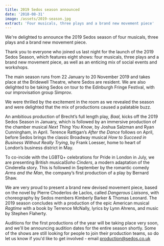 ```yaml
---
title: 2019 Sedos season announced
date: '2018-08-31'
image: /assets/2019-season.jpg
extract: 'Four musicals, three plays and a brand new movement piece'
---
```

We're delighted to announce the 2019 Sedos season of four musicals, three plays and a brand new movement piece.

Thank you to everyone who joined us last night for the launch of the 2019 Sedos Season, which features eight shows: four musicals, three plays and a brand new movement piece, as well as an enticing mix of social events and workshops.

The main season runs from 22 January to 20 November 2019 and takes place at the Bridewell Theatre, where Sedos are resident. We are also delighted to be taking Sedos on tour to the Edinburgh Fringe Festival, with our improvisation group Simprov.

We were thrilled by the excitement in the room as we revealed the season and were delighted that the mix of productions caused a palatable buzz.

An ambitious production of Brecht’s full length play, *Baal,* kicks off the 2019 Sedos Season in January, which is followed by an immersive production of the chamber musical *Next Thing You Know*, by Joshua Salzman and Ryan Cunningham, in April. Terence Rattigan’s *After the Dance* follows on April, before Sedos brings the classic Broadway musical *How to Succeed in Business Without Really Trying*, by Frank Loesser, home to heart of London’s business district in May.

To co-incide with the LGBTQ+ celebrations for Pride in London in July, we are presenting British musical*Soho Cinders*, a modern adaptation of the Cinderella story. This is followed in September by the romantic comedy *Arms and the Man*, the company’s first production of a play by Bernard Shaw.

We are very proud to present a brand new devised movement piece, based on the novel by Pierre Choderlos de Laclos, called *Dangerous Liaisons*, with choreography by Sedos members Kimberly Barker & Thomas Leonard. The 2019 season concludes with a production of the epic American musical *Ragtime* with a book by Terrence McNally, lyrics by Lynn Ahrens, and music by Stephen Flaherty.

Auditions for the first productions of the year will be taking place very soon, and we'll be announcing audition dates for the entire season shortly. Some of the shows are still looking for people to join their production teams, so do let us know if you'd like to get involved - email production@sedos.co.uk